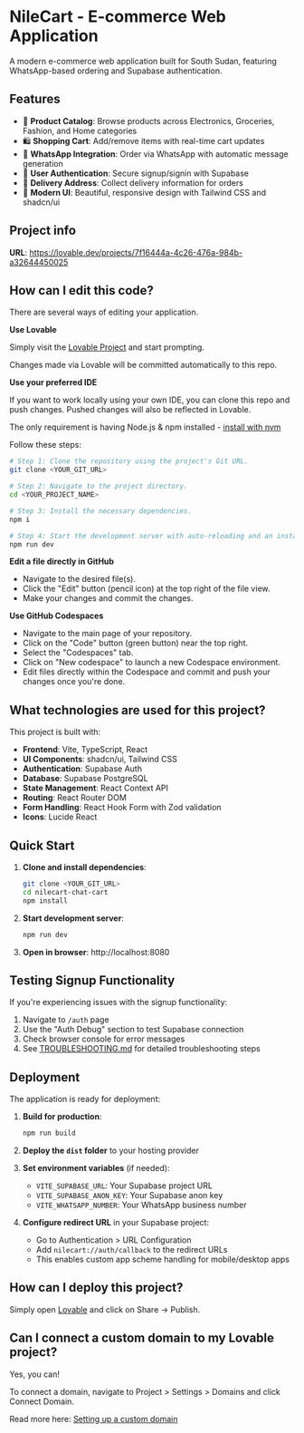 # NileCart - E-commerce Web Application

A modern e-commerce web application built for South Sudan, featuring WhatsApp-based ordering and Supabase authentication.

## Features

- 🛒 **Product Catalog**: Browse products across Electronics, Groceries, Fashion, and Home categories
- 🛍️ **Shopping Cart**: Add/remove items with real-time cart updates
- 📱 **WhatsApp Integration**: Order via WhatsApp with automatic message generation
- 🔐 **User Authentication**: Secure signup/signin with Supabase
- 📍 **Delivery Address**: Collect delivery information for orders
- 🎨 **Modern UI**: Beautiful, responsive design with Tailwind CSS and shadcn/ui

## Project info

**URL**: https://lovable.dev/projects/7f16444a-4c26-476a-984b-a32644450025

## How can I edit this code?

There are several ways of editing your application.

**Use Lovable**

Simply visit the [Lovable Project](https://lovable.dev/projects/7f16444a-4c26-476a-984b-a32644450025) and start prompting.

Changes made via Lovable will be committed automatically to this repo.

**Use your preferred IDE**

If you want to work locally using your own IDE, you can clone this repo and push changes. Pushed changes will also be reflected in Lovable.

The only requirement is having Node.js & npm installed - [install with nvm](https://github.com/nvm-sh/nvm#installing-and-updating)

Follow these steps:

```sh
# Step 1: Clone the repository using the project's Git URL.
git clone <YOUR_GIT_URL>

# Step 2: Navigate to the project directory.
cd <YOUR_PROJECT_NAME>

# Step 3: Install the necessary dependencies.
npm i

# Step 4: Start the development server with auto-reloading and an instant preview.
npm run dev
```

**Edit a file directly in GitHub**

- Navigate to the desired file(s).
- Click the "Edit" button (pencil icon) at the top right of the file view.
- Make your changes and commit the changes.

**Use GitHub Codespaces**

- Navigate to the main page of your repository.
- Click on the "Code" button (green button) near the top right.
- Select the "Codespaces" tab.
- Click on "New codespace" to launch a new Codespace environment.
- Edit files directly within the Codespace and commit and push your changes once you're done.

## What technologies are used for this project?

This project is built with:

- **Frontend**: Vite, TypeScript, React
- **UI Components**: shadcn/ui, Tailwind CSS
- **Authentication**: Supabase Auth
- **Database**: Supabase PostgreSQL
- **State Management**: React Context API
- **Routing**: React Router DOM
- **Form Handling**: React Hook Form with Zod validation
- **Icons**: Lucide React

## Quick Start

1. **Clone and install dependencies**:
   ```bash
   git clone <YOUR_GIT_URL>
   cd nilecart-chat-cart
   npm install
   ```

2. **Start development server**:
   ```bash
   npm run dev
   ```

3. **Open in browser**: http://localhost:8080

## Testing Signup Functionality

If you're experiencing issues with the signup functionality:

1. Navigate to `/auth` page
2. Use the "Auth Debug" section to test Supabase connection
3. Check browser console for error messages
4. See [TROUBLESHOOTING.md](./TROUBLESHOOTING.md) for detailed troubleshooting steps

## Deployment

The application is ready for deployment:

1. **Build for production**:
   ```bash
   npm run build
   ```

2. **Deploy the `dist` folder** to your hosting provider

3. **Set environment variables** (if needed):
   - `VITE_SUPABASE_URL`: Your Supabase project URL
   - `VITE_SUPABASE_ANON_KEY`: Your Supabase anon key
   - `VITE_WHATSAPP_NUMBER`: Your WhatsApp business number

4. **Configure redirect URL** in your Supabase project:
   - Go to Authentication > URL Configuration
   - Add `nilecart://auth/callback` to the redirect URLs
   - This enables custom app scheme handling for mobile/desktop apps

## How can I deploy this project?

Simply open [Lovable](https://lovable.dev/projects/7f16444a-4c26-476a-984b-a32644450025) and click on Share -> Publish.

## Can I connect a custom domain to my Lovable project?

Yes, you can!

To connect a domain, navigate to Project > Settings > Domains and click Connect Domain.

Read more here: [Setting up a custom domain](https://docs.lovable.dev/features/custom-domain#custom-domain)

